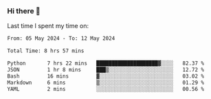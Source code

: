 ### Hi there 👋

<!--
**Grav1tum/Grav1tum** is a ✨ _special_ ✨ repository because its `README.md` (this file) appears on your GitHub profile.

Here are some ideas to get you started:

- 🔭 I’m currently working on ...
- 🌱 I’m currently learning ...
- 👯 I’m looking to collaborate on ...
- 🤔 I’m looking for help with ...
- 💬 Ask me about ...
- 📫 How to reach me: ...
- 😄 Pronouns: ...
- ⚡ Fun fact: ...
-->
Last time I spent my time on:
<!--START_SECTION:waka-->

```txt
From: 05 May 2024 - To: 12 May 2024

Total Time: 8 hrs 57 mins

Python       7 hrs 22 mins   ████████████████████▓░░░░   82.37 %
JSON         1 hr 8 mins     ███▒░░░░░░░░░░░░░░░░░░░░░   12.72 %
Bash         16 mins         ▓░░░░░░░░░░░░░░░░░░░░░░░░   03.02 %
Markdown     6 mins          ▒░░░░░░░░░░░░░░░░░░░░░░░░   01.29 %
YAML         2 mins          ░░░░░░░░░░░░░░░░░░░░░░░░░   00.56 %
```

<!--END_SECTION:waka-->
